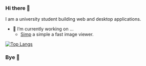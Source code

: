 ### Hi there 👋
I am a university student building web and desktop applications.
- 🔭 I’m currently working on ...
  - [Simp](https://github.com/Kl4rry/simp) a simple a fast image viewer. 
<!-- - 🌱 I’m currently learning opengl with [glium](https://github.com/glium/glium)-->

[![Top Langs](https://github-readme-stats.vercel.app/api/top-langs/?username=Kl4rry&layout=compact)](https://github.com/Kl4rry/github-readme-stats)

### Bye 👋
<!--
**Kl4rry/Kl4rry** is a ✨ _special_ ✨ repository because its `README.md` (this file) appears on your GitHub profile.

Here are some ideas to get you started:

- 🔭 I’m currently working on ...
- 🌱 I’m currently learning ...
- 👯 I’m looking to collaborate on ...
- 🤔 I’m looking for help with ...
- 💬 Ask me about ...
- 📫 How to reach me: ...
- 😄 Pronouns: ...
- ⚡ Fun fact: ...
-->
